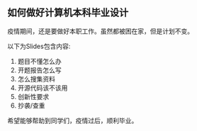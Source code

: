 ## 如何做好计算机本科毕业设计
疫情期间，还是要做好本职工作。虽然都被困在家，但是计划不变。

以下为Slides包含内容:
1. 题目不懂怎么办
2. 开题报告怎么写
3. 怎么搜集资料
4. 开源代码该不该用
5. 创新性要求
6. 抄袭/查重

希望能够帮助到同学们，疫情过后，顺利毕业。

